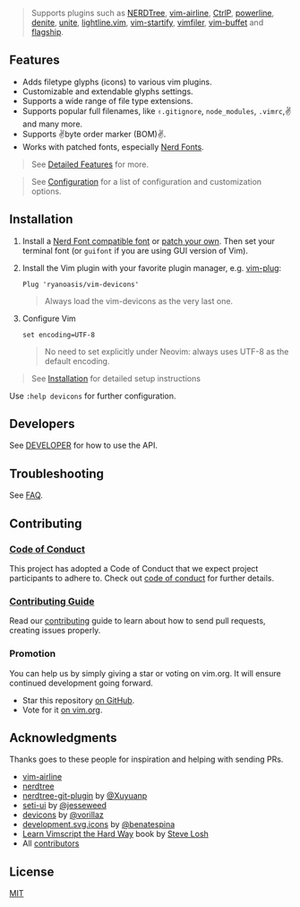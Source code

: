
> Supports plugins such as [NERDTree](https://github.com/preservim/nerdtree), [vim-airline](https://github.com/vim-airline/vim-airline), [CtrlP](https://github.com/ctrlpvim/ctrlp.vim), [powerline](https://github.com/powerline/powerline), [denite](https://github.com/Shougo/denite.nvim), [unite](https://github.com/Shougo/unite.vim), [lightline.vim](https://github.com/itchyny/lightline.vim), [vim-startify](https://github.com/mhinz/vim-startify), [vimfiler](https://github.com/Shougo/vimfiler.vim), [vim-buffet](https://github.com/bagrat/vim-buffet) and [flagship](https://github.com/tpope/vim-flagship).


Features
--------

- Adds filetype glyphs (icons) to various vim plugins.
- Customizable and extendable glyphs settings.
- Supports a wide range of file type extensions.
- Supports popular full filenames, like `✌.gitignore`, `node_modules`, `.vimrc`,✌ and many more.
- Supports ✌byte order marker (BOM)✌.
- Works with patched fonts, especially [Nerd Fonts](https://github.com/ryanoasis/nerd-fonts).

> See [Detailed Features](https://github.com/ryanoasis/vim-devicons/wiki/Detailed-Features) for more.

> See [Configuration](https://github.com/ryanoasis/vim-devicons/wiki/Extra-Configuration) for a list of configuration and customization options.

Installation
------------

1. Install a [Nerd Font compatible font](https://github.com/ryanoasis/nerd-fonts#font-installation) or [patch your own](https://github.com/ryanoasis/nerd-fonts#font-patcher). Then set your terminal font (or `guifont` if you are using GUI version of Vim).
1. Install the Vim plugin with your favorite plugin manager, e.g. [vim-plug](https://github.com/junegunn/vim-plug):

    ```vim
    Plug 'ryanoasis/vim-devicons'
    ```

    > Always load the vim-devicons as the very last one.

1. Configure Vim

    ```vim
    set encoding=UTF-8
    ```

	> No need to set explicitly under Neovim: always uses UTF-8 as the default encoding.


> See [Installation](https://github.com/ryanoasis/vim-devicons/wiki/Installation) for detailed setup instructions

Use `:help devicons` for further configuration.

Developers
----------

See [DEVELOPER](DEVELOPER.md) for how to use the API.

Troubleshooting
---------------

See [FAQ](https://github.com/ryanoasis/vim-devicons/wiki/FAQ-&-Troubleshooting).

Contributing
------------

### [Code of Conduct](CODE_OF_CONDUCT.md)

This project has adopted a Code of Conduct that we expect project participants to adhere to. Check out [code of conduct](CODE_OF_CONDUCT.md) for further details.

### [Contributing Guide](CONTRIBUTING.md)

Read our [contributing](CONTRIBUTING.md) guide to learn about how to send pull requests, creating issues properly.

### Promotion

You can help us by simply giving a star or voting on vim.org. It will ensure continued development going forward.

- Star this repository [on GitHub](https://github.com/ryanoasis/vim-devicons).
- Vote for it [on vim.org](http://www.vim.org/scripts/script.php?script_id=5114).

Acknowledgments
---------------

Thanks goes to these people for inspiration and helping with sending PRs.

- [vim-airline](https://github.com/vim-airline/vim-airline)
- [nerdtree](https://github.com/preservim/nerdtree)
- [nerdtree-git-plugin](https://github.com/Xuyuanp/nerdtree-git-plugin) by [@Xuyuanp](https://github.com/Xuyuanp)
- [seti-ui](https://atom.io/themes/seti-ui) by [@jesseweed](https://github.com/jesseweed)
- [devicons](http://vorillaz.github.io/devicons) by [@vorillaz](https://github.com/vorillaz)
- [development.svg.icons](https://github.com/benatespina/development.svg.icons) by [@benatespina](https://github.com/benatespina)
- [Learn Vimscript the Hard Way](http://learnvimscriptthehardway.stevelosh.com/) book by [Steve Losh](http://stevelosh.com/)
- All [contributors](https://github.com/ryanoasis/vim-devicons/graphs/contributors)

License
-------

[MIT](LICENSE)
